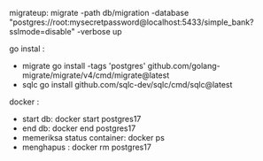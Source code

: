 migrateup:
migrate -path db/migration -database "postgres://root:mysecretpassword@localhost:5433/simple_bank?sslmode=disable" -verbose up

go instal :

- migrate go install -tags 'postgres' github.com/golang-migrate/migrate/v4/cmd/migrate@latest
- sqlc go install github.com/sqlc-dev/sqlc/cmd/sqlc@latest

docker :

- start db: docker start postgres17
- end db: docker end postgres17
- memeriksa status container: docker ps
- menghapus : docker rm postgres17
